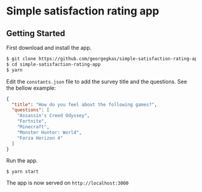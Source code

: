 # Simple satisfaction rating app 

## Getting Started

First download and install the app.

```bash
$ git clone https://github.com/georgegkas/simple-satisfaction-rating-app
$ cd simple-satisfaction-rating-app
$ yarn
```

Edit the `constants.json` file to add the survey title and the questions. See the bellow example:

```json
{
  "title": "How do you feel about the following games?",
  "questions": [
    "Assassin's Creed Odyssey",
    "Fortnite",
    "Minecraft",
    "Monster Hunter: World",
    "Forza Horizon 4"
  ]
}
```

Run the app.

```
$ yarn start
```

The app is now served on `http://localhost:3000`

